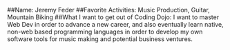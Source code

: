 ##Name:
Jeremy Feder
##Favorite Activities:
Music Production, Guitar, Mountain Biking
##What I want to get out of Coding Dojo:
I want to master Web Dev in order to advance a new career, and also eventually learn native, non-web based programming languages in order to develop my own software tools for music making and potential business ventures.
